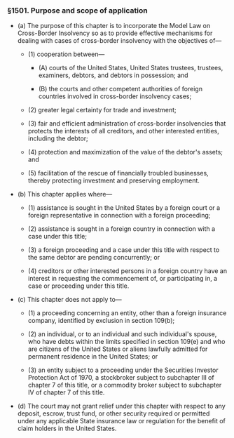 ### §1501. Purpose and scope of application
* (a) The purpose of this chapter is to incorporate the Model Law on Cross-Border Insolvency so as to provide effective mechanisms for dealing with cases of cross-border insolvency with the objectives of—

  * (1) cooperation between—

    * (A) courts of the United States, United States trustees, trustees, examiners, debtors, and debtors in possession; and

    * (B) the courts and other competent authorities of foreign countries involved in cross-border insolvency cases;


  * (2) greater legal certainty for trade and investment;

  * (3) fair and efficient administration of cross-border insolvencies that protects the interests of all creditors, and other interested entities, including the debtor;

  * (4) protection and maximization of the value of the debtor's assets; and

  * (5) facilitation of the rescue of financially troubled businesses, thereby protecting investment and preserving employment.


* (b) This chapter applies where—

  * (1) assistance is sought in the United States by a foreign court or a foreign representative in connection with a foreign proceeding;

  * (2) assistance is sought in a foreign country in connection with a case under this title;

  * (3) a foreign proceeding and a case under this title with respect to the same debtor are pending concurrently; or

  * (4) creditors or other interested persons in a foreign country have an interest in requesting the commencement of, or participating in, a case or proceeding under this title.


* (c) This chapter does not apply to—

  * (1) a proceeding concerning an entity, other than a foreign insurance company, identified by exclusion in section 109(b);

  * (2) an individual, or to an individual and such individual's spouse, who have debts within the limits specified in section 109(e) and who are citizens of the United States or aliens lawfully admitted for permanent residence in the United States; or

  * (3) an entity subject to a proceeding under the Securities Investor Protection Act of 1970, a stockbroker subject to subchapter III of chapter 7 of this title, or a commodity broker subject to subchapter IV of chapter 7 of this title.


* (d) The court may not grant relief under this chapter with respect to any deposit, escrow, trust fund, or other security required or permitted under any applicable State insurance law or regulation for the benefit of claim holders in the United States.